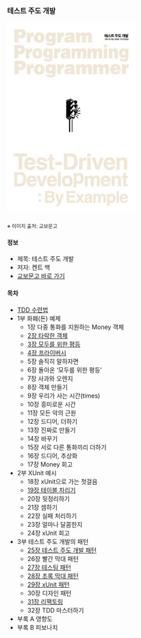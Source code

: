 ### 테스트 주도 개발

<img src="thumbnail.jpg" width="300">

<sub>※ 이미지 출처: 교보문고</sub>

#### 정보
- 제목: 테스트 주도 개발
- 저자: 켄트 백
- [교보문고 바로 가기](https://product.kyobobook.co.kr/detail/S000001032985)


#### 목차
- [TDD 수련법](tdd/README.md)
- 1부 화폐(돈) 예제
  - 1장 다중 통화를 지원하는 Money 객체
  - [2장 타락한 객체](chapter02/README.md)
  - [3장 모두를 위한 평등](chapter03/README.md)
  - [4장 프라이버시](chapter04/README.md)
  - 5장 솔직히 말하자면
  - 6장 돌아온 ‘모두를 위한 평등’
  - 7장 사과와 오렌지
  - 8장 객체 만들기
  - 9장 우리가 사는 시간(times)
  - 10장 흥미로운 시간
  - 11장 모든 악의 근원
  - 12장 드디어, 더하기
  - 13장 진짜로 만들기
  - 14장 바꾸기
  - 15장 서로 다른 통화끼리 더하기
  - 16장 드디어, 추상화
  - 17장 Money 회고
- 2부 XUnit 예시 
  - 18장 xUnit으로 가는 첫걸음
  - [19장 테이블 차리기](chapter19/README.md)
  - 20장 뒷정리하기
  - 21장 셈하기
  - 22장 실패 처리하기
  - 23장 얼마나 달콤한지
  - 24장 xUnit 회고
- 3부 테스트 주도 개발의 패턴 
  - [25장 테스트 주도 개발 패턴](chapter25/README.md)
  - 26장 빨간 막대 패턴
  - [27장 테스팅 패턴](chapter27/README.md)
  - [28장 초록 막대 패턴](chapter28/README.md)
  - [29장 xUnit 패턴](chapter29/README.md)
  - 30장 디자인 패턴
  - [31장 리팩토링](chapter31/README.md)
  - 32장 TDD 마스터하기
- 부록 A 영향도
- 부록 B 피보나치
